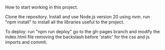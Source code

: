 How to start working in this project.

Clone the repository.
Install and use Node.js version 20 using nvm.
run "npm install" to install all the libraries useful to the project.

To deploy:
run "npm run deploy"
go to the gh-pages branch and modify the index.html file removing the backslash before 'static' for the css and js imports and commit.

